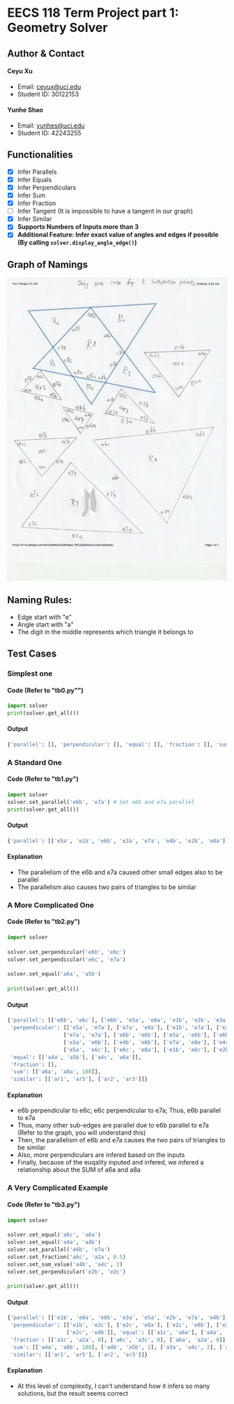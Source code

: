 # EECS 118 Term Project part 1: Geometry Solver
## Author & Contact
#### Ceyu Xu
* Email: ceyux@uci.edu
* Student ID: 30122153
#### Yunhe Shao
* Email: yunhes@uci.edu
* Student ID: 42243255

## Functionalities
- [x] Infer Parallels
- [x] Infer Equals
- [x] Infer Perpendiculars
- [x] Infer Sum
- [x] Infer Fraction
- [ ] Infer Tangent (It is impossible to have a tangent in our graph)
- [x] Infer Similar
- [x] **Supports Numbers of Inputs more than 3**
- [x] **Additional Feature: Infer exact value of angles and edges if possible (By calling `solver.display_angle_edge()`)**

## Graph of Namings
![I152](I152.png)
## Naming Rules:
* Edge start with "e"
* Angle start with "a"
* The digit in the middle represents which triangle it belongs to

## Test Cases
### Simplest one
#### Code (Refer to "tb0.py"")
```python
import solver
print(solver.get_all())
```
#### Output
```python
{'parallel': [], 'perpendicular': [], 'equal': [], 'fraction': [], 'sum': [], 'similar': []}
```

### A Standard One
#### Code (Refer to "tb1.py")
```python
import solver
solver.set_parallel('e6b', 'e7a') # Set e6b and e7a parallel
print(solver.get_all())
```
#### Output 
```python
{'parallel': [['e5a', 'e1b', 'e6b', 'e3a', 'e7a', 'e4b', 'e2b', 'e8a']], 'perpendicular': [], 'equal': [], 'fraction': [], 'sum': [], 'similar': [['ar1', 'ar5'], ['ar2', 'ar3']]}
```
#### Explanation
* The parallelism of the e6b and e7a caused other small edges also to be parallel
* The parallelism also causes two pairs of triangles to be similar

### A More Complicated One
#### Code (Refer to "tb2.py")
```python
import solver

solver.set_perpendicular('e6b', 'e6c')
solver.set_perpendicular('e6c', 'e7a')

solver.set_equal('a6a', 'a5b')

print(solver.get_all())
```
#### Output 
```python
{'parallel': [['e6b', 'e6c'], ['e6b', 'e5a', 'e8a', 'e1b', 'e2b', 'e3a', 'e4b', 'e7a'], ['e6b', 'e6c']], 
 'perpendicular': [['e5a', 'e7a'], ['e7a', 'e8a'], ['e1b', 'e7a'], ['e2b', 'e7a'], ['e3a', 'e7a'], ['e4b', 'e7a'], 
                  ['e7a', 'e7a'], ['e6b', 'e6b'], ['e5a', 'e6b'], ['e6b', 'e8a'], ['e1b', 'e6b'], ['e2b', 'e6b'], 
                  ['e3a', 'e6b'], ['e4b', 'e6b'], ['e7a', 'e8e'], ['e4c', 'e7a'], ['e1c', 'e7a'], ['e6b', 'e6c'], 
                  ['e5a', 'e6c'], ['e6c', 'e8a'], ['e1b', 'e6c'], ['e2b', 'e6c'], ['e3a', 'e6c'], ['e4b', 'e6c']], 
 'equal': [['a4a', 'a5b'], ['a4c', 'a6a']], 
 'fraction': [], 
 'sum': [['a6a', 'a8a', 180]], 
 'similar': [['ar1', 'ar5'], ['ar2', 'ar3']]}
```
#### Explanation
* e6b perpendicular to e6c; e6c perpendicular to e7a; Thus, e6b parallel to e7a
* Thus, many other sub-edges are parallel due to e6b parallel to e7a (Refer to the graph, you will understand this)
* Then, the parallelism of e6b and e7a causes the two pairs of triangles to be similar
* Also, more perpendiculars are infered based on the inputs
* Finally, because of the euqality inputed and infered, we infered a relationship about the SUM of a6a and a8a

### A Very Complicated Example
#### Code (Refer to "tb3.py")
```python
import solver

solver.set_equal('a6c', 'a6a')
solver.set_equal('a4a', 'a4b')
solver.set_parallel('e6b', 'e7a')
solver.set_fraction('a6c', 'a2a', 0.5)
solver.set_sum_value('a4b', 'a4c', 2)
solver.set_perpendicular('e2b', 'e2c')

print(solver.get_all())

```
#### Output 
```python
{'parallel': [['e1b', 'e8a', 'e6b', 'e3a', 'e5a', 'e2b', 'e7a', 'e4b']], 
 'perpendicular': [['e1b', 'e2c'], ['e2c', 'e8a'], ['e2c', 'e6b'], ['e2c', 'e3a'], ['e2c', 'e5a'], ['e2c', 'e7a'],
                   ['e2c', 'e4b']], 'equal': [['a1c', 'a6a'], ['a4a', 'a6c'], ['a6a', 'a4b'], ['a3a', 'a4a']], 
 'fraction': [['a1c', 'a2a', 0], ['a6c', 'a3c', 0], ['a6a', 'a2a', 0]], 
 'sum': [['a4a', 'a8b', 180], ['a4b', 'a5b', 2], ['a3a', 'a4c', 2], ['a4a', 'a4c', 2]], 
 'similar': [['ar1', 'ar5'], ['ar2', 'ar3']]}

```
#### Explanation
* At this level of complexity, I can't understand how it infers so many solutions, but the result seems correct

